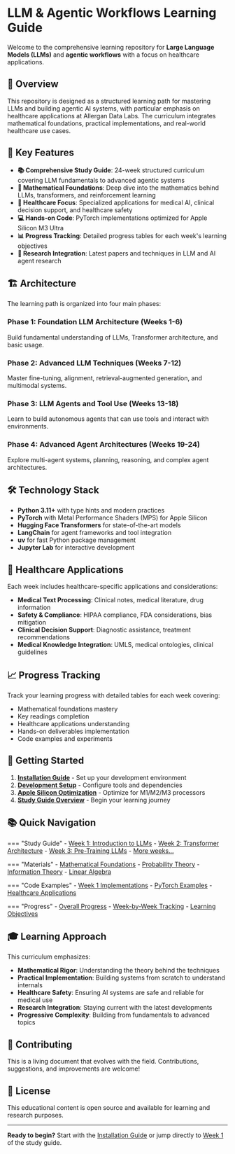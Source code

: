 # LLM & Agentic Workflows Learning Guide

Welcome to the comprehensive learning repository for **Large Language Models (LLMs)** and **agentic workflows** with a focus on healthcare applications.

## 🎯 Overview

This repository is designed as a structured learning path for mastering LLMs and building agentic AI systems, with particular emphasis on healthcare applications at Allergan Data Labs. The curriculum integrates mathematical foundations, practical implementations, and real-world healthcare use cases.

## 🚀 Key Features

- **📚 Comprehensive Study Guide**: 24-week structured curriculum covering LLM fundamentals to advanced agentic systems
- **🧮 Mathematical Foundations**: Deep dive into the mathematics behind LLMs, transformers, and reinforcement learning
- **🏥 Healthcare Focus**: Specialized applications for medical AI, clinical decision support, and healthcare safety
- **💻 Hands-on Code**: PyTorch implementations optimized for Apple Silicon M3 Ultra
- **📊 Progress Tracking**: Detailed progress tables for each week's learning objectives
- **🔬 Research Integration**: Latest papers and techniques in LLM and AI agent research

## 🏗️ Architecture

The learning path is organized into four main phases:

### Phase 1: Foundation LLM Architecture (Weeks 1-6)
Build fundamental understanding of LLMs, Transformer architecture, and basic usage.

### Phase 2: Advanced LLM Techniques (Weeks 7-12)
Master fine-tuning, alignment, retrieval-augmented generation, and multimodal systems.

### Phase 3: LLM Agents and Tool Use (Weeks 13-18)
Learn to build autonomous agents that can use tools and interact with environments.

### Phase 4: Advanced Agent Architectures (Weeks 19-24)
Explore multi-agent systems, planning, reasoning, and complex agent architectures.

## 🛠️ Technology Stack

- **Python 3.11+** with type hints and modern practices
- **PyTorch** with Metal Performance Shaders (MPS) for Apple Silicon
- **Hugging Face Transformers** for state-of-the-art models
- **LangChain** for agent frameworks and tool integration
- **uv** for fast Python package management
- **Jupyter Lab** for interactive development

## 🏥 Healthcare Applications

Each week includes healthcare-specific applications and considerations:

- **Medical Text Processing**: Clinical notes, medical literature, drug information
- **Safety & Compliance**: HIPAA compliance, FDA considerations, bias mitigation
- **Clinical Decision Support**: Diagnostic assistance, treatment recommendations
- **Medical Knowledge Integration**: UMLS, medical ontologies, clinical guidelines

## 📈 Progress Tracking

Track your learning progress with detailed tables for each week covering:

- Mathematical foundations mastery
- Key readings completion
- Healthcare applications understanding
- Hands-on deliverables implementation
- Code examples and experiments

## 🚀 Getting Started

1. **[Installation Guide](getting-started/installation.md)** - Set up your development environment
2. **[Development Setup](getting-started/development-setup.md)** - Configure tools and dependencies
3. **[Apple Silicon Optimization](getting-started/apple-silicon.md)** - Optimize for M1/M2/M3 processors
4. **[Study Guide Overview](study-guide/index.md)** - Begin your learning journey

## 📚 Quick Navigation

=== "Study Guide"
    - [Week 1: Introduction to LLMs](study-guide/week-1/index.md)
    - [Week 2: Transformer Architecture](study-guide/week-2/index.md)
    - [Week 3: Pre-Training LLMs](study-guide/week-3/index.md)
    - [More weeks...](study-guide/index.md)

=== "Materials"
    - [Mathematical Foundations](materials/week-1/mathematical-foundations.md)
    - [Probability Theory](materials/week-1/probability-theory.md)
    - [Information Theory](materials/week-1/information-theory.md)
    - [Linear Algebra](materials/week-1/linear-algebra.md)

=== "Code Examples"
    - [Week 1 Implementations](code-examples/week-1/index.md)
    - [PyTorch Examples](code-examples/week-1/index.md)
    - [Healthcare Applications](code-examples/week-1/index.md)

=== "Progress"
    - [Overall Progress](progress/index.md)
    - [Week-by-Week Tracking](progress/index.md)
    - [Learning Objectives](progress/index.md)

## 🎓 Learning Approach

This curriculum emphasizes:

- **Mathematical Rigor**: Understanding the theory behind the techniques
- **Practical Implementation**: Building systems from scratch to understand internals
- **Healthcare Safety**: Ensuring AI systems are safe and reliable for medical use
- **Research Integration**: Staying current with the latest developments
- **Progressive Complexity**: Building from fundamentals to advanced topics

## 🤝 Contributing

This is a living document that evolves with the field. Contributions, suggestions, and improvements are welcome!

## 📄 License

This educational content is open source and available for learning and research purposes.

---

**Ready to begin?** Start with the [Installation Guide](getting-started/installation.md) or jump directly to [Week 1](study-guide/week-1/index.md) of the study guide.
